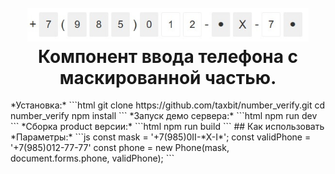 <h1 align="center">
<br>
  <img src="https://raw.githubusercontent.com/taxbit/number_verify/master/src/images/phone-sample.jpg" alt="Компонент маскированной формы ввода телефона" width="450">
  Компонент ввода телефона с маскированной частью.
  <br>
</h1>
*Установка:*
    ```html
	git clone https://github.com/taxbit/number_verify.git
	cd number_verify
	npm install
    ```
*Запуск демо сервера:*
    ```html
	npm run dev
    ```
*Сборка product версии:*
    ```html
	npm run build
    ```
## Как использовать
*Параметры:*
    ```js
	const mask = '+7(985)0II-*X-I*';
	const validPhone = '+7(985)012-77-77'
	const phone = new Phone(mask, document.forms.phone, validPhone);
    ```
	

